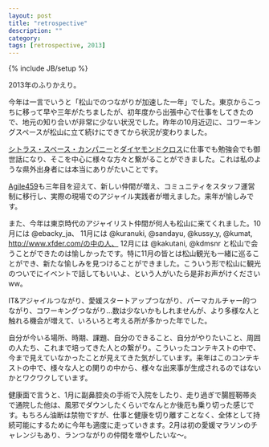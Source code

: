 ```yaml
---
layout: post
title: "retrospective"
description: ""
category: 
tags: [retrospective, 2013]
---
```

{% include JB/setup %}

2013年のふりかえり。

今年は一言でいうと「松山でのつながりが加速した一年」でした。東京からこっちに移って早や三年がたちましたが、初年度から出張中心で仕事をしてきたので、地元の知り合いが非常に少ない状況でした。昨年の10月近辺に、コワーキングスペースが松山に立て続けにできてから状況が変わりました。

[シトラス・スペース・カンパニー](http://citrusjapan.weebly.com/)と[ダイヤモンドクロス](http://www.d-cross.biz/)に仕事でも勉強会でも御世話になり、そこを中心に様々な方々と繋がることができました。これは私のような県外出身者には本当にありがたいことです。

[Agile459](http://agile459.github.io/)も三年目を迎えて、新しい仲間が増え、コミュニティをスタッフ運営制に移行し、実際の現場でのアジャイル実践者が増えました。来年が愉しみです。

また、今年は東京時代のアジャイリスト仲間が何人も松山に来てくれました。10月には @ebacky_ja、 11月には @kuranuki, @sandayu, @kussy_y, @kumat, http://www.xfder.com/の中の人、 12月には @kakutani, @kdmsnr と松山で会うことができたのは愉しかったです。特に11月の皆とは松山観光も一緒に巡ることができ、新たな愉しみを見つけることができました。こういう形で松山に観光のついでにイベントで話してもいいよ、という人がいたら是非お声がけくださいww。

IT&アジャイルつながり、愛媛スタートアップつながり、パーマカルチャー的つながり、コワーキングつながり...数は少ないかもしれませんが、より多様な人と触れる機会が増えて、いろいろと考える所が多かった年でした。

自分が今いる場所、時期、課題、自分のできること、自分がやりたいこと、周囲の人たち、これまで培ってきた人との繋がり。こういったコンテキストの中で、今まで見えていなかったことが見えてきた気がしています。来年はこのコンテキストの中で、様々な人との関りの中から、様々な出来事が生成されるのではないかとワクワクしています。

健康面で言うと、1月に副鼻腔炎の手術で入院をしたり、走り過ぎで腸脛靭帯炎で通院した他は、風邪でダウンしたくらいでなんとか後厄も乗り切った感じです。もちろん油断は禁物ですが、仕事と健康を切り離すことなく、全体として持続可能にするために今年も適度に走っていきます。2月は初の愛媛マラソンのチャレンジもあり、ランつながりの仲間を増やしたいな〜。





